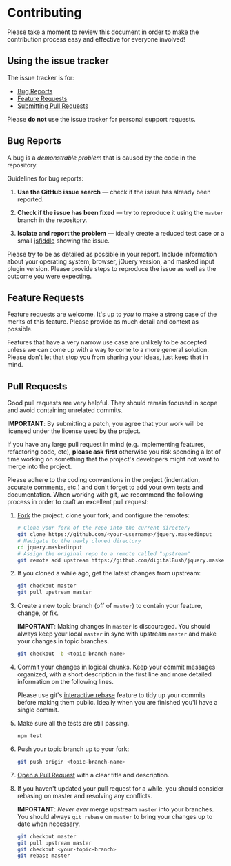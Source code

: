 # Contributing

Please take a moment to review this document in order to make the contribution
process easy and effective for everyone involved!

## Using the issue tracker

The issue tracker is for:

-   [Bug Reports](#bug-reports)
-   [Feature Requests](#feature-requests)
-   [Submitting Pull Requests](#pull-requests)

Please **do not** use the issue tracker for personal support requests.

## Bug Reports

A bug is a _demonstrable problem_ that is caused by the code in the repository.

Guidelines for bug reports:

1. **Use the GitHub issue search** &mdash; check if the issue has already been
   reported.

2. **Check if the issue has been fixed** &mdash; try to reproduce it using the
   `master` branch in the repository.

3. **Isolate and report the problem** &mdash; ideally create a reduced test
   case or a small [jsfiddle](http://jsfiddle.net) showing the issue.

Please try to be as detailed as possible in your report. Include information about
your operating system, browser, jQuery version, and masked input plugin version.
Please provide steps to reproduce the issue as well as the outcome you were expecting.

## Feature Requests

Feature requests are welcome. It's up to _you_ to make a strong case of the merits of
this feature. Please provide as much detail and context as possible.

Features that have a very narrow use case are unlikely to be accepted unless we
can come up with a way to come to a more general solution. Please don't let
that stop you from sharing your ideas, just keep that in mind.

## Pull Requests

Good pull requests are very helpful. They should remain focused
in scope and avoid containing unrelated commits.

**IMPORTANT**: By submitting a patch, you agree that your work will be
licensed under the license used by the project.

If you have any large pull request in mind (e.g. implementing features,
refactoring code, etc), **please ask first** otherwise you risk spending
a lot of time working on something that the project's developers might
not want to merge into the project.

Please adhere to the coding conventions in the project (indentation,
accurate comments, etc.) and don't forget to add your own tests and
documentation. When working with git, we recommend the following process
in order to craft an excellent pull request:

1. [Fork](http://help.github.com/fork-a-repo/) the project, clone your fork,
   and configure the remotes:

    ```bash
    # Clone your fork of the repo into the current directory
    git clone https://github.com/<your-username>/jquery.maskedinput
    # Navigate to the newly cloned directory
    cd jquery.maskedinput
    # Assign the original repo to a remote called "upstream"
    git remote add upstream https://github.com/digitalBush/jquery.maskedinput
    ```

2. If you cloned a while ago, get the latest changes from upstream:

    ```bash
    git checkout master
    git pull upstream master
    ```

3. Create a new topic branch (off of `master`) to contain your feature, change,
   or fix.

    **IMPORTANT**: Making changes in `master` is discouraged. You should always
    keep your local `master` in sync with upstream `master` and make your
    changes in topic branches.

    ```bash
    git checkout -b <topic-branch-name>
    ```

4. Commit your changes in logical chunks. Keep your commit messages organized,
   with a short description in the first line and more detailed information on
   the following lines.

    Please use git's
    [interactive rebase](https://help.github.com/articles/interactive-rebase)
    feature to tidy up your commits before making them public. Ideally when you
    are finished you'll have a single commit.

5. Make sure all the tests are still passing.

    ```bash
    npm test
    ```

6. Push your topic branch up to your fork:

    ```bash
    git push origin <topic-branch-name>
    ```

7. [Open a Pull Request](https://help.github.com/articles/using-pull-requests/)
   with a clear title and description.

8. If you haven't updated your pull request for a while, you should consider
   rebasing on master and resolving any conflicts.

    **IMPORTANT**: _Never ever_ merge upstream `master` into your branches. You
    should always `git rebase` on `master` to bring your changes up to date when
    necessary.

    ```bash
    git checkout master
    git pull upstream master
    git checkout <your-topic-branch>
    git rebase master
    ```
